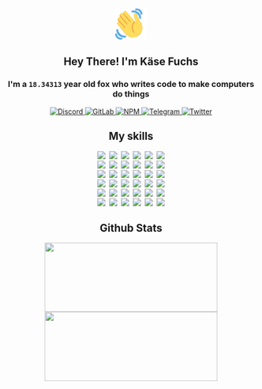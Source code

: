 <div><p align=center><img src=./resources/images/wave.gif width=64px height=64px></p><h2 align=center>Hey There! I'm Käse Fuchs</h2><h3 align=center>I'm a <code>18.34313</code> year old fox who writes code to make computers do things</h3><p align=center><a href=https://discord.com/users/507526681125322772><img alt=Discord src="https://img.shields.io/badge/Discord-5865F2?logo=discord&logoColor=white&style=flat-square#1b96062f5869b2896469eb034792bb43"> </a><a href=https://gitlab.com/kasefuchs><img alt=GitLab src="https://img.shields.io/badge/GitLab-330F63?logo=gitlab&logoColor=white&style=flat-square#1b96062f5869b2896469eb034792bb43"> </a><a href=https://npmjs.com/~kasefuchs><img alt=NPM src="https://img.shields.io/badge/NPM-CB3837?logo=npm&logoColor=white&style=flat-square#1b96062f5869b2896469eb034792bb43"> </a><a href=https://t.me/kasefuchs><img alt=Telegram src="https://img.shields.io/badge/Telegram-2CA5E0?logo=telegram&logoColor=white&style=flat-square#1b96062f5869b2896469eb034792bb43"> </a><a href=https://twitter.com/kasefuchs><img alt=Twitter src="https://img.shields.io/badge/Twitter-1DA1F2?logo=twitter&logoColor=white&style=flat-square#1b96062f5869b2896469eb034792bb43"></a></p><h2 align=center>My skills</h2><p align=center><a href=https://aws.amazon.com/ ><picture><source srcset="https://skillicons.dev/icons?i=aws&theme=dark#1b96062f5869b2896469eb034792bb43" media="(prefers-color-scheme: dark)"><source srcset="https://skillicons.dev/icons?i=aws&theme=light#1b96062f5869b2896469eb034792bb43" media="(prefers-color-scheme: light), (prefers-color-scheme: no-preference)"><img src="https://skillicons.dev/icons?i=aws&theme=light#1b96062f5869b2896469eb034792bb43"></picture></a>&nbsp;&nbsp;<a href=https://en.wikipedia.org/wiki/Bash_(Unix_shell)><picture><source srcset="https://skillicons.dev/icons?i=bash&theme=dark#1b96062f5869b2896469eb034792bb43" media="(prefers-color-scheme: dark)"><source srcset="https://skillicons.dev/icons?i=bash&theme=light#1b96062f5869b2896469eb034792bb43" media="(prefers-color-scheme: light), (prefers-color-scheme: no-preference)"><img src="https://skillicons.dev/icons?i=bash&theme=light#1b96062f5869b2896469eb034792bb43"></picture></a>&nbsp;&nbsp;<a href=https://discord.com/developers/docs><picture><source srcset="https://skillicons.dev/icons?i=bots&theme=dark#1b96062f5869b2896469eb034792bb43" media="(prefers-color-scheme: dark)"><source srcset="https://skillicons.dev/icons?i=bots&theme=light#1b96062f5869b2896469eb034792bb43" media="(prefers-color-scheme: light), (prefers-color-scheme: no-preference)"><img src="https://skillicons.dev/icons?i=bots&theme=light#1b96062f5869b2896469eb034792bb43"></picture></a>&nbsp;&nbsp;<a href=https://www.cloudflare.com/ ><picture><source srcset="https://skillicons.dev/icons?i=cloudflare&theme=dark#1b96062f5869b2896469eb034792bb43" media="(prefers-color-scheme: dark)"><source srcset="https://skillicons.dev/icons?i=cloudflare&theme=light#1b96062f5869b2896469eb034792bb43" media="(prefers-color-scheme: light), (prefers-color-scheme: no-preference)"><img src="https://skillicons.dev/icons?i=cloudflare&theme=light#1b96062f5869b2896469eb034792bb43"></picture></a>&nbsp;&nbsp;<a href=https://en.wikipedia.org/wiki/CSS><picture><source srcset="https://skillicons.dev/icons?i=css&theme=dark#1b96062f5869b2896469eb034792bb43" media="(prefers-color-scheme: dark)"><source srcset="https://skillicons.dev/icons?i=css&theme=light#1b96062f5869b2896469eb034792bb43" media="(prefers-color-scheme: light), (prefers-color-scheme: no-preference)"><img src="https://skillicons.dev/icons?i=css&theme=light#1b96062f5869b2896469eb034792bb43"></picture></a>&nbsp;&nbsp;<a href=https://www.docker.com/ ><picture><source srcset="https://skillicons.dev/icons?i=docker&theme=dark#1b96062f5869b2896469eb034792bb43" media="(prefers-color-scheme: dark)"><source srcset="https://skillicons.dev/icons?i=docker&theme=light#1b96062f5869b2896469eb034792bb43" media="(prefers-color-scheme: light), (prefers-color-scheme: no-preference)"><img src="https://skillicons.dev/icons?i=docker&theme=light#1b96062f5869b2896469eb034792bb43"></picture></a><br><a href=https://www.electronjs.org/ ><picture><source srcset="https://skillicons.dev/icons?i=electron&theme=dark#1b96062f5869b2896469eb034792bb43" media="(prefers-color-scheme: dark)"><source srcset="https://skillicons.dev/icons?i=electron&theme=light#1b96062f5869b2896469eb034792bb43" media="(prefers-color-scheme: light), (prefers-color-scheme: no-preference)"><img src="https://skillicons.dev/icons?i=electron&theme=light#1b96062f5869b2896469eb034792bb43"></picture></a>&nbsp;&nbsp;<a href=https://expressjs.com/ ><picture><source srcset="https://skillicons.dev/icons?i=express&theme=dark#1b96062f5869b2896469eb034792bb43" media="(prefers-color-scheme: dark)"><source srcset="https://skillicons.dev/icons?i=express&theme=light#1b96062f5869b2896469eb034792bb43" media="(prefers-color-scheme: light), (prefers-color-scheme: no-preference)"><img src="https://skillicons.dev/icons?i=express&theme=light#1b96062f5869b2896469eb034792bb43"></picture></a>&nbsp;&nbsp;<a href=https://www.figma.com/ ><picture><source srcset="https://skillicons.dev/icons?i=figma&theme=dark#1b96062f5869b2896469eb034792bb43" media="(prefers-color-scheme: dark)"><source srcset="https://skillicons.dev/icons?i=figma&theme=light#1b96062f5869b2896469eb034792bb43" media="(prefers-color-scheme: light), (prefers-color-scheme: no-preference)"><img src="https://skillicons.dev/icons?i=figma&theme=light#1b96062f5869b2896469eb034792bb43"></picture></a>&nbsp;&nbsp;<a href=https://firebase.google.com/ ><picture><source srcset="https://skillicons.dev/icons?i=firebase&theme=dark#1b96062f5869b2896469eb034792bb43" media="(prefers-color-scheme: dark)"><source srcset="https://skillicons.dev/icons?i=firebase&theme=light#1b96062f5869b2896469eb034792bb43" media="(prefers-color-scheme: light), (prefers-color-scheme: no-preference)"><img src="https://skillicons.dev/icons?i=firebase&theme=light#1b96062f5869b2896469eb034792bb43"></picture></a>&nbsp;&nbsp;<a href=https://flask.palletsprojects.com/ ><picture><source srcset="https://skillicons.dev/icons?i=flask&theme=dark#1b96062f5869b2896469eb034792bb43" media="(prefers-color-scheme: dark)"><source srcset="https://skillicons.dev/icons?i=flask&theme=light#1b96062f5869b2896469eb034792bb43" media="(prefers-color-scheme: light), (prefers-color-scheme: no-preference)"><img src="https://skillicons.dev/icons?i=flask&theme=light#1b96062f5869b2896469eb034792bb43"></picture></a>&nbsp;&nbsp;<a href=https://cloud.google.com/ ><picture><source srcset="https://skillicons.dev/icons?i=gcp&theme=dark#1b96062f5869b2896469eb034792bb43" media="(prefers-color-scheme: dark)"><source srcset="https://skillicons.dev/icons?i=gcp&theme=light#1b96062f5869b2896469eb034792bb43" media="(prefers-color-scheme: light), (prefers-color-scheme: no-preference)"><img src="https://skillicons.dev/icons?i=gcp&theme=light#1b96062f5869b2896469eb034792bb43"></picture></a><br><a href=https://git-scm.com/ ><picture><source srcset="https://skillicons.dev/icons?i=git&theme=dark#1b96062f5869b2896469eb034792bb43" media="(prefers-color-scheme: dark)"><source srcset="https://skillicons.dev/icons?i=git&theme=light#1b96062f5869b2896469eb034792bb43" media="(prefers-color-scheme: light), (prefers-color-scheme: no-preference)"><img src="https://skillicons.dev/icons?i=git&theme=light#1b96062f5869b2896469eb034792bb43"></picture></a>&nbsp;&nbsp;<a href=https://github.com/ ><picture><source srcset="https://skillicons.dev/icons?i=github&theme=dark#1b96062f5869b2896469eb034792bb43" media="(prefers-color-scheme: dark)"><source srcset="https://skillicons.dev/icons?i=github&theme=light#1b96062f5869b2896469eb034792bb43" media="(prefers-color-scheme: light), (prefers-color-scheme: no-preference)"><img src="https://skillicons.dev/icons?i=github&theme=light#1b96062f5869b2896469eb034792bb43"></picture></a>&nbsp;&nbsp;<a href=https://gitlab.com/ ><picture><source srcset="https://skillicons.dev/icons?i=gitlab&theme=dark#1b96062f5869b2896469eb034792bb43" media="(prefers-color-scheme: dark)"><source srcset="https://skillicons.dev/icons?i=gitlab&theme=light#1b96062f5869b2896469eb034792bb43" media="(prefers-color-scheme: light), (prefers-color-scheme: no-preference)"><img src="https://skillicons.dev/icons?i=gitlab&theme=light#1b96062f5869b2896469eb034792bb43"></picture></a>&nbsp;&nbsp;<a href=https://www.heroku.com/ ><picture><source srcset="https://skillicons.dev/icons?i=heroku&theme=dark#1b96062f5869b2896469eb034792bb43" media="(prefers-color-scheme: dark)"><source srcset="https://skillicons.dev/icons?i=heroku&theme=light#1b96062f5869b2896469eb034792bb43" media="(prefers-color-scheme: light), (prefers-color-scheme: no-preference)"><img src="https://skillicons.dev/icons?i=heroku&theme=light#1b96062f5869b2896469eb034792bb43"></picture></a>&nbsp;&nbsp;<a href=https://en.wikipedia.org/wiki/HTML><picture><source srcset="https://skillicons.dev/icons?i=html&theme=dark#1b96062f5869b2896469eb034792bb43" media="(prefers-color-scheme: dark)"><source srcset="https://skillicons.dev/icons?i=html&theme=light#1b96062f5869b2896469eb034792bb43" media="(prefers-color-scheme: light), (prefers-color-scheme: no-preference)"><img src="https://skillicons.dev/icons?i=html&theme=light#1b96062f5869b2896469eb034792bb43"></picture></a>&nbsp;&nbsp;<a href=https://en.wikipedia.org/wiki/JavaScript><picture><source srcset="https://skillicons.dev/icons?i=js&theme=dark#1b96062f5869b2896469eb034792bb43" media="(prefers-color-scheme: dark)"><source srcset="https://skillicons.dev/icons?i=js&theme=light#1b96062f5869b2896469eb034792bb43" media="(prefers-color-scheme: light), (prefers-color-scheme: no-preference)"><img src="https://skillicons.dev/icons?i=js&theme=light#1b96062f5869b2896469eb034792bb43"></picture></a><br><a href=https://en.wikipedia.org/wiki/Linux><picture><source srcset="https://skillicons.dev/icons?i=linux&theme=dark#1b96062f5869b2896469eb034792bb43" media="(prefers-color-scheme: dark)"><source srcset="https://skillicons.dev/icons?i=linux&theme=light#1b96062f5869b2896469eb034792bb43" media="(prefers-color-scheme: light), (prefers-color-scheme: no-preference)"><img src="https://skillicons.dev/icons?i=linux&theme=light#1b96062f5869b2896469eb034792bb43"></picture></a>&nbsp;&nbsp;<a href=https://mui.com/ ><picture><source srcset="https://skillicons.dev/icons?i=materialui&theme=dark#1b96062f5869b2896469eb034792bb43" media="(prefers-color-scheme: dark)"><source srcset="https://skillicons.dev/icons?i=materialui&theme=light#1b96062f5869b2896469eb034792bb43" media="(prefers-color-scheme: light), (prefers-color-scheme: no-preference)"><img src="https://skillicons.dev/icons?i=materialui&theme=light#1b96062f5869b2896469eb034792bb43"></picture></a>&nbsp;&nbsp;<a href=https://en.wikipedia.org/wiki/Markdown><picture><source srcset="https://skillicons.dev/icons?i=md&theme=dark#1b96062f5869b2896469eb034792bb43" media="(prefers-color-scheme: dark)"><source srcset="https://skillicons.dev/icons?i=md&theme=light#1b96062f5869b2896469eb034792bb43" media="(prefers-color-scheme: light), (prefers-color-scheme: no-preference)"><img src="https://skillicons.dev/icons?i=md&theme=light#1b96062f5869b2896469eb034792bb43"></picture></a>&nbsp;&nbsp;<a href=https://www.mongodb.com/ ><picture><source srcset="https://skillicons.dev/icons?i=mongodb&theme=dark#1b96062f5869b2896469eb034792bb43" media="(prefers-color-scheme: dark)"><source srcset="https://skillicons.dev/icons?i=mongodb&theme=light#1b96062f5869b2896469eb034792bb43" media="(prefers-color-scheme: light), (prefers-color-scheme: no-preference)"><img src="https://skillicons.dev/icons?i=mongodb&theme=light#1b96062f5869b2896469eb034792bb43"></picture></a>&nbsp;&nbsp;<a href=https://www.mysql.com/ ><picture><source srcset="https://skillicons.dev/icons?i=mysql&theme=dark#1b96062f5869b2896469eb034792bb43" media="(prefers-color-scheme: dark)"><source srcset="https://skillicons.dev/icons?i=mysql&theme=light#1b96062f5869b2896469eb034792bb43" media="(prefers-color-scheme: light), (prefers-color-scheme: no-preference)"><img src="https://skillicons.dev/icons?i=mysql&theme=light#1b96062f5869b2896469eb034792bb43"></picture></a>&nbsp;&nbsp;<a href=https://nextjs.org/ ><picture><source srcset="https://skillicons.dev/icons?i=nextjs&theme=dark#1b96062f5869b2896469eb034792bb43" media="(prefers-color-scheme: dark)"><source srcset="https://skillicons.dev/icons?i=nextjs&theme=light#1b96062f5869b2896469eb034792bb43" media="(prefers-color-scheme: light), (prefers-color-scheme: no-preference)"><img src="https://skillicons.dev/icons?i=nextjs&theme=light#1b96062f5869b2896469eb034792bb43"></picture></a><br><a href=https://nodejs.org/en/ ><picture><source srcset="https://skillicons.dev/icons?i=nodejs&theme=dark#1b96062f5869b2896469eb034792bb43" media="(prefers-color-scheme: dark)"><source srcset="https://skillicons.dev/icons?i=nodejs&theme=light#1b96062f5869b2896469eb034792bb43" media="(prefers-color-scheme: light), (prefers-color-scheme: no-preference)"><img src="https://skillicons.dev/icons?i=nodejs&theme=light#1b96062f5869b2896469eb034792bb43"></picture></a>&nbsp;&nbsp;<a href=https://www.postgresql.org/ ><picture><source srcset="https://skillicons.dev/icons?i=postgres&theme=dark#1b96062f5869b2896469eb034792bb43" media="(prefers-color-scheme: dark)"><source srcset="https://skillicons.dev/icons?i=postgres&theme=light#1b96062f5869b2896469eb034792bb43" media="(prefers-color-scheme: light), (prefers-color-scheme: no-preference)"><img src="https://skillicons.dev/icons?i=postgres&theme=light#1b96062f5869b2896469eb034792bb43"></picture></a>&nbsp;&nbsp;<a href=https://learn.microsoft.com/en-us/powershell/ ><picture><source srcset="https://skillicons.dev/icons?i=powershell&theme=dark#1b96062f5869b2896469eb034792bb43" media="(prefers-color-scheme: dark)"><source srcset="https://skillicons.dev/icons?i=powershell&theme=light#1b96062f5869b2896469eb034792bb43" media="(prefers-color-scheme: light), (prefers-color-scheme: no-preference)"><img src="https://skillicons.dev/icons?i=powershell&theme=light#1b96062f5869b2896469eb034792bb43"></picture></a>&nbsp;&nbsp;<a href=https://www.python.org/ ><picture><source srcset="https://skillicons.dev/icons?i=py&theme=dark#1b96062f5869b2896469eb034792bb43" media="(prefers-color-scheme: dark)"><source srcset="https://skillicons.dev/icons?i=py&theme=light#1b96062f5869b2896469eb034792bb43" media="(prefers-color-scheme: light), (prefers-color-scheme: no-preference)"><img src="https://skillicons.dev/icons?i=py&theme=light#1b96062f5869b2896469eb034792bb43"></picture></a>&nbsp;&nbsp;<a href=https://www.raspberrypi.org/ ><picture><source srcset="https://skillicons.dev/icons?i=raspberrypi&theme=dark#1b96062f5869b2896469eb034792bb43" media="(prefers-color-scheme: dark)"><source srcset="https://skillicons.dev/icons?i=raspberrypi&theme=light#1b96062f5869b2896469eb034792bb43" media="(prefers-color-scheme: light), (prefers-color-scheme: no-preference)"><img src="https://skillicons.dev/icons?i=raspberrypi&theme=light#1b96062f5869b2896469eb034792bb43"></picture></a>&nbsp;&nbsp;<a href=https://reactjs.org/ ><picture><source srcset="https://skillicons.dev/icons?i=react&theme=dark#1b96062f5869b2896469eb034792bb43" media="(prefers-color-scheme: dark)"><source srcset="https://skillicons.dev/icons?i=react&theme=light#1b96062f5869b2896469eb034792bb43" media="(prefers-color-scheme: light), (prefers-color-scheme: no-preference)"><img src="https://skillicons.dev/icons?i=react&theme=light#1b96062f5869b2896469eb034792bb43"></picture></a><br><a href=https://redux.js.org/ ><picture><source srcset="https://skillicons.dev/icons?i=redux&theme=dark#1b96062f5869b2896469eb034792bb43" media="(prefers-color-scheme: dark)"><source srcset="https://skillicons.dev/icons?i=redux&theme=light#1b96062f5869b2896469eb034792bb43" media="(prefers-color-scheme: light), (prefers-color-scheme: no-preference)"><img src="https://skillicons.dev/icons?i=redux&theme=light#1b96062f5869b2896469eb034792bb43"></picture></a>&nbsp;&nbsp;<a href=https://en.wikipedia.org/wiki/Regular_expression><picture><source srcset="https://skillicons.dev/icons?i=regex&theme=dark#1b96062f5869b2896469eb034792bb43" media="(prefers-color-scheme: dark)"><source srcset="https://skillicons.dev/icons?i=regex&theme=light#1b96062f5869b2896469eb034792bb43" media="(prefers-color-scheme: light), (prefers-color-scheme: no-preference)"><img src="https://skillicons.dev/icons?i=regex&theme=light#1b96062f5869b2896469eb034792bb43"></picture></a>&nbsp;&nbsp;<a href=https://en.wikipedia.org/wiki/Sass_(stylesheet_language)><picture><source srcset="https://skillicons.dev/icons?i=sass&theme=dark#1b96062f5869b2896469eb034792bb43" media="(prefers-color-scheme: dark)"><source srcset="https://skillicons.dev/icons?i=sass&theme=light#1b96062f5869b2896469eb034792bb43" media="(prefers-color-scheme: light), (prefers-color-scheme: no-preference)"><img src="https://skillicons.dev/icons?i=sass&theme=light#1b96062f5869b2896469eb034792bb43"></picture></a>&nbsp;&nbsp;<a href=https://www.typescriptlang.org/ ><picture><source srcset="https://skillicons.dev/icons?i=ts&theme=dark#1b96062f5869b2896469eb034792bb43" media="(prefers-color-scheme: dark)"><source srcset="https://skillicons.dev/icons?i=ts&theme=light#1b96062f5869b2896469eb034792bb43" media="(prefers-color-scheme: light), (prefers-color-scheme: no-preference)"><img src="https://skillicons.dev/icons?i=ts&theme=light#1b96062f5869b2896469eb034792bb43"></picture></a>&nbsp;&nbsp;<a href=https://unity.com/ ><picture><source srcset="https://skillicons.dev/icons?i=unity&theme=dark#1b96062f5869b2896469eb034792bb43" media="(prefers-color-scheme: dark)"><source srcset="https://skillicons.dev/icons?i=unity&theme=light#1b96062f5869b2896469eb034792bb43" media="(prefers-color-scheme: light), (prefers-color-scheme: no-preference)"><img src="https://skillicons.dev/icons?i=unity&theme=light#1b96062f5869b2896469eb034792bb43"></picture></a>&nbsp;&nbsp;<a href=https://workers.cloudflare.com/ ><picture><source srcset="https://skillicons.dev/icons?i=workers&theme=dark#1b96062f5869b2896469eb034792bb43" media="(prefers-color-scheme: dark)"><source srcset="https://skillicons.dev/icons?i=workers&theme=light#1b96062f5869b2896469eb034792bb43" media="(prefers-color-scheme: light), (prefers-color-scheme: no-preference)"><img src="https://skillicons.dev/icons?i=workers&theme=light#1b96062f5869b2896469eb034792bb43"></picture></a><br></p><h2 align=center>Github Stats</h2><p align=center><picture><source srcset="https://github-readme-stats-kasefuchs.vercel.app/api/?count_private=true&hide_border=true&hide_rank=true&line_height=20&hide_title=true&username=Kasefuchs&theme=dark#1b96062f5869b2896469eb034792bb43" media="(prefers-color-scheme: dark)"><source srcset="https://github-readme-stats-kasefuchs.vercel.app/api/?count_private=true&hide_border=true&hide_rank=true&line_height=20&hide_title=true&username=Kasefuchs&theme=light#1b96062f5869b2896469eb034792bb43" media="(prefers-color-scheme: light), (prefers-color-scheme: no-preference)"><img align=middle width=350 height=140 src="https://github-readme-stats-kasefuchs.vercel.app/api/?count_private=true&hide_border=true&hide_rank=true&line_height=20&hide_title=true&username=Kasefuchs&theme=light#1b96062f5869b2896469eb034792bb43"></picture><picture><source srcset="https://github-readme-stats-kasefuchs.vercel.app/api/top-langs/?count_private=true&hide_border=true&layout=compact&username=Kasefuchs&theme=dark#1b96062f5869b2896469eb034792bb43" media="(prefers-color-scheme: dark)"><source srcset="https://github-readme-stats-kasefuchs.vercel.app/api/top-langs/?count_private=true&hide_border=true&layout=compact&username=Kasefuchs&theme=light#1b96062f5869b2896469eb034792bb43" media="(prefers-color-scheme: light), (prefers-color-scheme: no-preference)"><img align=middle width=350 height=140 src="https://github-readme-stats-kasefuchs.vercel.app/api/top-langs/?count_private=true&hide_border=true&layout=compact&username=Kasefuchs&theme=light#1b96062f5869b2896469eb034792bb43"></picture></p><img src="https://hit.yhype.me/github/profile?user_id=64592097#1b96062f5869b2896469eb034792bb43" alt=""></div>